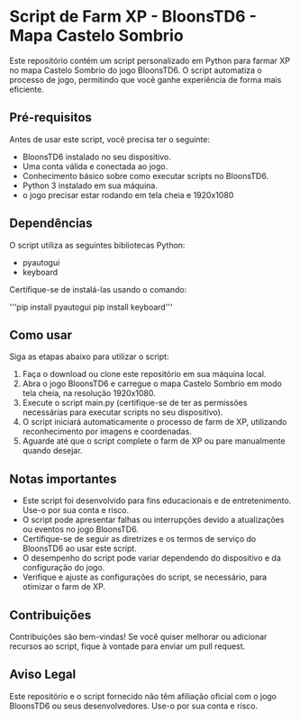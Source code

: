 # Script de Farm XP - BloonsTD6 - Mapa Castelo Sombrio

Este repositório contém um script personalizado em Python para farmar XP no mapa Castelo Sombrio do jogo BloonsTD6. O script automatiza o processo de jogo, permitindo que você ganhe experiência de forma mais eficiente.

## Pré-requisitos

Antes de usar este script, você precisa ter o seguinte:

- BloonsTD6 instalado no seu dispositivo.
- Uma conta válida e conectada ao jogo.
- Conhecimento básico sobre como executar scripts no BloonsTD6.
- Python 3 instalado em sua máquina.
- o jogo precisar estar rodando em tela cheia e 1920x1080

## Dependências

O script utiliza as seguintes bibliotecas Python:

- pyautogui
- keyboard

Certifique-se de instalá-las usando o comando:

'''pip install pyautogui
pip install keyboard'''

## Como usar

Siga as etapas abaixo para utilizar o script:

1. Faça o download ou clone este repositório em sua máquina local.
2. Abra o jogo BloonsTD6 e carregue o mapa Castelo Sombrio em modo tela cheia, na resolução 1920x1080.
3. Execute o script main.py (certifique-se de ter as permissões necessárias para executar scripts no seu dispositivo).
4. O script iniciará automaticamente o processo de farm de XP, utilizando reconhecimento por imagens e coordenadas.
5. Aguarde até que o script complete o farm de XP ou pare manualmente quando desejar.

## Notas importantes

- Este script foi desenvolvido para fins educacionais e de entretenimento. Use-o por sua conta e risco.
- O script pode apresentar falhas ou interrupções devido a atualizações ou eventos no jogo BloonsTD6.
- Certifique-se de seguir as diretrizes e os termos de serviço do BloonsTD6 ao usar este script.
- O desempenho do script pode variar dependendo do dispositivo e da configuração do jogo.
- Verifique e ajuste as configurações do script, se necessário, para otimizar o farm de XP.

## Contribuições

Contribuições são bem-vindas! Se você quiser melhorar ou adicionar recursos ao script, fique à vontade para enviar um pull request.

## Aviso Legal

Este repositório e o script fornecido não têm afiliação oficial com o jogo BloonsTD6 ou seus desenvolvedores. Use-o por sua conta e risco.
